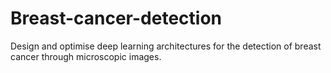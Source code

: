 # Breast-cancer-detection
Design and optimise deep learning architectures for the detection of breast  cancer through microscopic images. 
